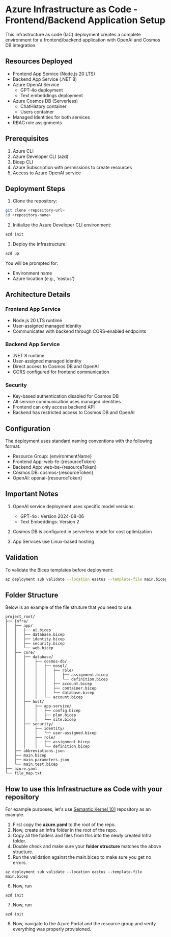 # Azure Infrastructure as Code - Frontend/Backend Application Setup

This infrastructure as code (IaC) deployment creates a complete environment for a frontend/backend application with OpenAI and Cosmos DB integration.

## Resources Deployed

- Frontend App Service (Node.js 20 LTS)
- Backend App Service (.NET 8)
- Azure OpenAI Service
  - GPT-4o deployment
  - Text embeddings deployment
- Azure Cosmos DB (Serverless)
  - ChatHistory container
  - Users container
- Managed Identities for both services
- RBAC role assignments

## Prerequisites

1. Azure CLI
2. Azure Developer CLI (azd)
3. Bicep CLI
4. Azure Subscription with permissions to create resources
5. Access to Azure OpenAI service

## Deployment Steps

1. Clone the repository:
```bash
git clone <repository-url>
cd <repository-name>
```

2. Initialize the Azure Developer CLI environment:
```bash
azd init
```

3. Deploy the infrastructure:
```bash
azd up
```

You will be prompted for:
- Environment name
- Azure location (e.g., 'eastus')

## Architecture Details

### Frontend App Service
- Node.js 20 LTS runtime
- User-assigned managed identity
- Communicates with backend through CORS-enabled endpoints

### Backend App Service
- .NET 8 runtime
- User-assigned managed identity
- Direct access to Cosmos DB and OpenAI
- CORS configured for frontend communication

### Security
- Key-based authentication disabled for Cosmos DB
- All service communication uses managed identities
- Frontend can only access backend API
- Backend has restricted access to Cosmos DB and OpenAI

## Configuration

The deployment uses standard naming conventions with the following format:
- Resource Group: {environmentName}
- Frontend App: web-fe-{resourceToken}
- Backend App: web-be-{resourceToken}
- Cosmos DB: cosmos-{resourceToken}
- OpenAI: openai-{resourceToken}

## Important Notes

1. OpenAI service deployment uses specific model versions:
   - GPT-4o : Version 2024-08-06
   - Text Embeddings: Version 2

2. Cosmos DB is configured in serverless mode for cost optimization

3. App Services use Linux-based hosting

## Validation

To validate the Bicep templates before deployment:
```bash
az deployment sub validate --location eastus --template-file main.bicep
```

## Folder Structure

Below is an example of the file struture that you need to use.  

```
project_root/
├── Infra/
│   ├── app/
│   │   ├── ai.bicep
│   │   ├── database.bicep
│   │   ├── identity.bicep
│   │   ├── security.bicep
│   │   └── web.bicep
│   ├── core/
│   │   ├── database/
│   │   │    ├── cosmos-db/
│   │   │    │   ├── nosql/
│   │   │    │   │   ├── role/
│   │   │    │   │   │   ├── assignment.bicep
│   │   │    │   │   │   └── definition.bicep
│   │   │    │   │   ├── account.bicep
│   │   │    │   │   ├── container.bicep
│   │   │    │   │   └── database.bicep
│   │   │    │   └── account.bicep
│   │   ├── host/
│   │   │    ├── app-service/
│   │   │    │   ├── config.bicep
│   │   │    │   ├── plan.bicep
│   │   │    │   └── site.bicep
│   │   ├── security/
│   │   │    ├── identity/
│   │   │    │   └── user-assigned.bicep
│   │   │    ├── role/
│   │   │    │   ├── assignment.bicep
│   │   │    │   └── definition.bicep
│   ├── abbreviations.json
│   ├── main.bicep
│   ├── main.parameters.json
│   └── main.test.bicep
├── azure.yaml
└── file_map.txt
```
## How to use this Infrastructure as Code with your repository

For example purposes, let's use [Semantic Kernel 101](https://github.com/Rickcau/Semantic-Kernel-101) repository as an example.

1. First copy the **azure.yaml** to the root of the repo.
2. Now, create an Infra folder in the root of the repo.
3. Copy all the folders and files from this into the newly created Infra folder.
4. Double check and make sure your **folder structure** matches the above structure.
5. Run the validation against the main.bicep to make sure you get no errors.
```
az deployment sub validate --location eastus --template-file main.bicep
```
6. Now, run 
```
azd init
```
7. Now, run 
```
azd init
```
8. Now, navigate to the Azure Portal and the resource group and verify everything was properly provisioned.
